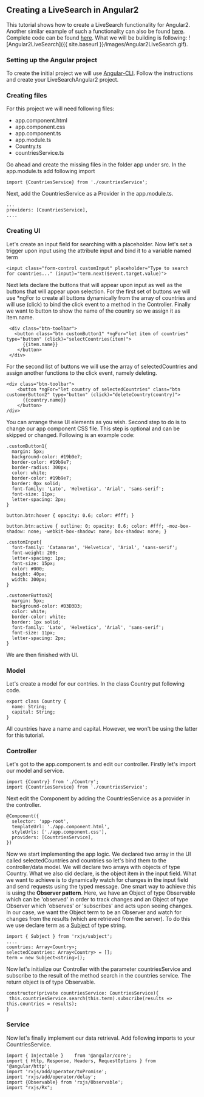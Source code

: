## Creating a LiveSearch in Angular2
This tutorial shows how to create a LiveSearch functionality for Angular2. Another similar example of such a functionality 
can also be found [here](http://plnkr.co/edit/TWt9Gdo6AdXa2ZMu9tt7?p=preview). Complete code can be found [here](https://github.com/nagam11/LiveSearchAngular2). What we will be building is following:
![Angular2LiveSearch]({{ site.baseurl }}/images/Angular2LiveSearch.gif).

### Setting up the Angular project
To create the initial project we will use [Angular-CLI](https://github.com/angular/angular-cli). Follow the instructions and
create your LiveSearchAngular2 project. 

### Creating files
For this project we will need following files:
* app.component.html
* app.component.css
* app.component.ts
* app.module.ts
* Country.ts
* countriesService.ts

Go ahead and create the missing files in the folder app under src. In the app.module.ts add following import
```
import {CountriesService} from './countriesService';
```
Next, add the CountriesService as a Provider in the app.module.ts.
```
...
providers: [CountriesService],
....
```


### Creating UI
Let's create an input field for searching with a placeholder. Now let's set a trigger upon input using the attribute input and 
bind it to a variable named term
```
<input class="form-control customInput" placeholder="Type to search for countries..." (input)="term.next($event.target.value)">
```

Next lets declare the buttons that will appear upon input as well as the buttons that will appear upon selection. For the first
set of buttons we will use *ngFor to create all buttons dynamically from the array of countries and will use (click) to bind the click event to a method
in the Controller. Finally we want to button to show the name of the country so we assign it as item.name.
```
 <div class="btn-toolbar">
   <button class="btn customButton1" *ngFor="let item of countries" type="button" (click)="selectCountries(item)">
      {{item.name}}
    </button>
 </div>
```
For the second list of buttons we will use the array of selectedCountries and assign another functions to the click event, namely
deleting.
```
<div class="btn-toolbar">
    <button *ngFor="let country of selectedCountries" class="btn customerButton2" type="button" (click)="deleteCountry(country)">
      {{country.name}}
    </button>
/div>
```
You can arrange these UI elements as you wish. Second step to do is to change our app component CSS file. This step is optional and 
can be skipped or changed. Following is an example code:
```
.customButton1{
  margin: 5px;
  background-color: #19b9e7;
  border-color: #19b9e7;
  border-radius: 300px;
  color: white;
  border-color: #19b9e7;
  border: 0px solid;
  font-family: 'Lato', 'Helvetica', 'Arial', 'sans-serif';
  font-size: 11px;
  letter-spacing: 2px;
}

button.btn:hover { opacity: 0.6; color: #fff; }

button.btn:active { outline: 0; opacity: 0.6; color: #fff; -moz-box-shadow: none; -webkit-box-shadow: none; box-shadow: none; }

.customInput{
  font-family: 'Catamaran', 'Helvetica', 'Arial', 'sans-serif';
  font-weight: 200;
  letter-spacing: 1px;
  font-size: 15px;
  color: #000;
  height: 40px;
  width: 300px;
}

.customerButton2{
  margin: 5px;
  background-color: #D3D3D3;
  color: white;
  border-color: white;
  border: 1px solid;
  font-family: 'Lato', 'Helvetica', 'Arial', 'sans-serif';
  font-size: 11px;
  letter-spacing: 2px;
}
```
We are then finished with UI.

### Model
Let's create a model for our contries. In the class Country put following code.
```
export class Country {
  name: String;
  capital: String;
}
```
All countries have a name and capital. However, we won't be using the latter for this tutorial.

### Controller
Let's got to the app.component.ts and edit our controller. Firstly let's import our model and service.
```
import {Country} from './Country';
import {CountriesService} from './countriesService';
```
Next edit the Component by adding the CountriesService as a provider in the controller.
```
@Component({
  selector: 'app-root',
  templateUrl: './app.component.html',
  styleUrls: ['./app.component.css'],
  providers: [CountriesService],
})
```
Now we start implementing the app logic. We declared two array in the UI called selectedCountries and countries so let's bind them to the controller/data model. We will declare two arrays with objects of type Country. What we also did declare, is the object item in the input field. What we want to achieve is to dynamically watch for changes in the input field and send requests using the typed message. One smart way to achieve this is using the **Observer pattern**. Here, we have an Object of type Observable which can be 'observed' in order to track changes and an Object of type Observer which 'observes' or 'subscribes' and acts upon seeing changes. In our case, we want the Object term to be an Observer and watch for changes from the results (which are retrieved from the server). To do this we use declare term as a [Subject](http://reactivex.io/documentation/subject.html) of type string.
```
import { Subject } from 'rxjs/subject';
....
countries: Array<Country>;
selectedCountries: Array<Country> = [];
term = new Subject<string>();
```
Now let's initialize our Controller with the parameter countriesService and subscribe to the result of the method search in the countries service. The return object is of type Observable.
```
constructor(private countriesService: CountriesService){
 this.countriesService.search(this.term).subscribe(results => this.countries = results);
}
```
### Service
Now let's finally implement our data retrieval. Add following imports to your CountriesService.
```
import { Injectable }    from '@angular/core';
import { Http, Response, Headers, RequestOptions } from '@angular/http';
import 'rxjs/add/operator/toPromise';
import 'rxjs/add/operator/delay';
import {Observable} from 'rxjs/Observable';
import "rxjs/Rx";
```

